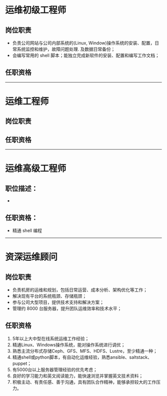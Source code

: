 # 运维初级工程师

## 岗位职责 
- 负责公司网站与公司内部系统的(Linux, Window)操作系统的安装、配置，日常系统监控和维护，故障问题处理. 及数据日常备份；
- 会编写常用的 shell 脚本；能独立完成新软件的安装、配置和编写工作文档；

## 任职资格

---

# 运维工程师

## 岗位职责 


## 任职资格

---

# 运维高级工程师

## 职位描述：
- 


## 任职资格：
- 精通 shell 编程 


---

# 资深运维顾问

## 岗位职责
- 负责机房的运维和规划，包括日常运营、成本分析、架构优化等工作；
- 解决现有平台的系统瓶颈、存储瓶颈；
- 参与公司大型项目，提供技术支持和解决方案；
- 管理约 8000 台服务器，提升团队运维效率和技术水平；

## 任职资格
1. 5年以上大中型在线系统运维工作经验；
2. 精通Linux、Windows操作系统，能对操作系统进行调优；
3. 熟悉主流分布式存储Ceph、GFS、MFS、HDFS、Lustre，至少精通一种；
4. 精通shell或python脚本，有自动化运维经验，熟悉ansible、saltstack、puppet；
5. 有5000台以上服务器管理经验的优先考虑；
6. 良好的学习能力和英文阅读能力，能快速浏览并掌握英文技术资料；
7. 积极主动、有责任感、善于沟通，具有团队合作精神，能够承担较大的工作压力。



